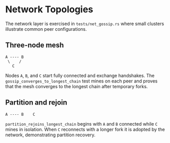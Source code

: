 # Network Topologies

The network layer is exercised in `tests/net_gossip.rs` where small clusters
illustrate common peer configurations.

## Three-node mesh

```
A ---- B
 \    /
   C
```

Nodes `A`, `B`, and `C` start fully connected and exchange handshakes.  The
`gossip_converges_to_longest_chain` test mines on each peer and proves that the
mesh converges to the longest chain after temporary forks.

## Partition and rejoin

```
A ---- B    C
```

`partition_rejoins_longest_chain` begins with `A` and `B` connected while `C`
mines in isolation.  When `C` reconnects with a longer fork it is adopted by
the network, demonstrating partition recovery.
